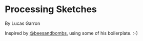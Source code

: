 # Processing Sketches

By Lucas Garron

Inspired by [@beesandbombs](https://twitter.com/beesandbombs), using some of his
boilerplate. :-)
